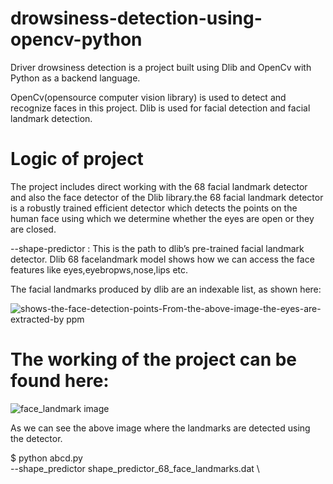 # drowsiness-detection-using-opencv-python

Driver drowsiness detection is a project built using Dlib and OpenCv with Python as a backend language.

OpenCv(opensource computer vision library) is used to detect and recognize faces in this project.
Dlib is used for facial detection and facial landmark detection.
      
# Logic of project

The project includes direct working with the 68 facial landmark detector and also the face detector of the Dlib library.the 68 facial landmark detector is a robustly trained efficient detector which detects the points on the human face using which we determine whether the eyes are open or they are closed.

--shape-predictor : This is the path to dlib’s pre-trained facial landmark detector.
Dlib 68 facelandmark model shows how we can access the face features like eyes,eyebropws,nose,lips etc.





The facial landmarks produced by dlib are an indexable list, as shown here:



![shows-the-face-detection-points-From-the-above-image-the-eyes-are-extracted-by ppm](https://user-images.githubusercontent.com/105199336/170831070-a341d877-a9df-410a-b8f3-63d7ff91dc44.png)



# The working of the project can be found here:

![face_landmark image](https://user-images.githubusercontent.com/105199336/170838104-6a3e6de8-8158-4692-a13a-fed42367fa37.png)

As we can see the above image where the landmarks are detected using the detector.

$ python abcd.py \
	--shape_predictor shape_predictor_68_face_landmarks.dat \

